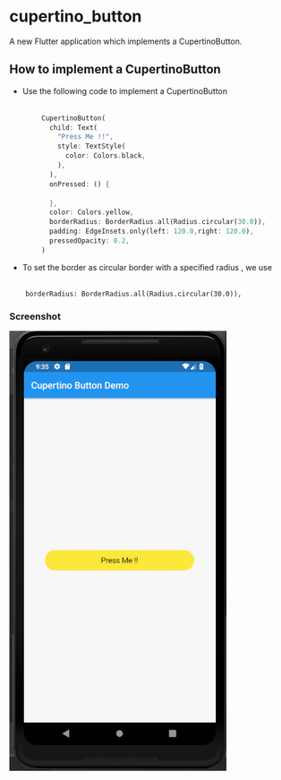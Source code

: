# cupertino_button

A new Flutter application which implements a CupertinoButton.

## How to implement a CupertinoButton

- Use the following code to implement a CupertinoButton

```dart

        CupertinoButton(
          child: Text(
            "Press Me !!",
            style: TextStyle(
              color: Colors.black,
            ),
          ),
          onPressed: () {

          },
          color: Colors.yellow,
          borderRadius: BorderRadius.all(Radius.circular(30.0)),
          padding: EdgeInsets.only(left: 120.0,right: 120.0),
          pressedOpacity: 0.2,
        )

``` 

- To set the border as circular border with a specified radius , we use

```

    borderRadius: BorderRadius.all(Radius.circular(30.0)),

```

### Screenshot

![](./screenshots/screen.png)
